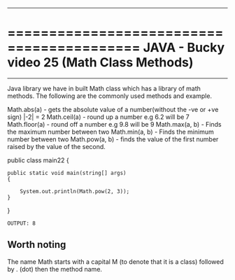 ******************************************
==========================================
JAVA - Bucky video 25 (Math Class Methods)
==========================================
******************************************

Java library we have in built Math class which has a library of math methods. The following are the commonly used methods and example.

Math.abs(a) - gets the absolute value of a number(without the -ve or +ve sign) |-2| = 2 
Math.ceil(a) - round up a number e.g 6.2 will be 7
Math.floor(a) - round off a number e.g 9.8 will be 9
Math.max(a, b) - Finds the maximum number between two
Math.min(a, b) - Finds the minimum number between two
Math.pow(a, b) - finds the value of the first number raised by the value of the second.


public class main22 {

	public static void main(string[] args)
	{

		System.out.println(Math.pow(2, 3));
	}
}

	OUTPUT: 8

Worth noting
------------

The name Math starts with a capital M (to denote that it is a class) followed by . (dot) then the method name.